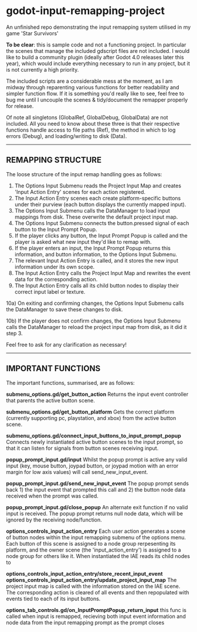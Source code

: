 # godot-input-remapping-project
An unfinished repo demonstrating the input remapping system utilised in my game 'Star Survivors'

**To be clear**: this is sample code and not a functioning project. In particular the scenes that manage the included gdscript files are not included. I would like to build a community plugin (ideally after Godot 4.0 releases later this year), which would include everything necessary to run in any project, but it is not currently a high priority.

The included scripts are a considerable mess at the moment, as I am midway through reparenting various functions for better readability and simpler function flow. If it is something you'd really like to see, feel free to bug me until I uncouple the scenes & tidy/document the remapper properly for release.

Of note all singletons (GlobalRef, GlobalDebug, GlobalData) are not included. All you need to know about these three is that their respective functions handle access to file paths (Ref), the method in which to log errors (Debug), and loading/writing to disk (Data).

---
**REMAPPING STRUCTURE**
---

The loose structure of the input remap handling goes as follows:

1) The Options Input Submenu reads the Project Input Map and creates 'Input Action Entry' scenes for each action registered.
2) The Input Action Entry scenes each create platform-specific buttons under their purview (each button displays the currently mapped input).
3) The Options Input Submenu calls the DataManager to load input mappings from disk. These overwrite the default project input map.
4) The Options Input Submenu connects the button.pressed signal of each button to the Input Prompt Popup.
5) If the player clicks any button, the Input Prompt Popup is called and the player is asked what new input they'd like to remap with.
6) If the player enters an input, the Input Prompt Popup returns this information, and button information, to the Options Input Submenu.
7) The relevant Input Action Entry is called, and it stores the new input information under its own scope.
8) The Input Action Entry calls the Project Input Map and rewrites the event data for the corresponding action.
9) The Input Action Entry calls all its child button nodes to display their correct input label or texture.

10a) On exiting and confirming changes, the Options Input Submenu calls the DataManager to save these changes to disk.

10b) If the player does not confirm changes, the Options Input Submenu calls the DataManager to reload the project input map from disk, as it did it step 3.

Feel free to ask for any clarification as necessary!

---
**IMPORTANT FUNCTIONS**
---

The important functions, summarised, are as follows:

**submenu_options.gd/get_button_action**
Returns the input event controller that parents the active button scene.

**submenu_options.gd/get_button_platform**
Gets the correct platform (currently supporting pc, playstation, and xbox) from the active button scene.

**submenu_options.gd/connect_input_buttons_to_input_prompt_popup**
Connects newly instantiated active button scenes to the input prompt, so that it can listen for signals from button scenes receiving input.

**popup_prompt_input.gd/input**
Whilst the popup prompt is active any valid input (key, mouse button, joypad button, or joypad motion with an error margin for low axis values) will call send_new_input_event.

**popup_prompt_input.gd/send_new_input_event**
The popup prompt sends back 1) the input event that prompted this call and 2) the button node data received when the prompt was called.

**popup_prompt_input.gd/close_popup**
An alternate exit function if no valid input is received. The popup prompt returns null node data, which will be ignored by the receiving node/function.

**options_controls_input_action_entry**
Each user action generates a scene of button nodes within the input remapping submenu of the options menu. Each button of this scene is assigned to a node group rerpesenting its platform, and the owner scene (the 'input_action_entry') is assigned to a node group for others like it. When instantiated the IAE reads its child nodes to 

**options_controls_input_action_entry/store_recent_input_event**
**options_controls_input_action_entry/update_project_input_map**
The project input map is called with the information stored on the IAE scene. The corresponding action is cleared of all events and then repopulated with events tied to each of its input buttons.

**options_tab_controls.gd/on_InputPromptPopup_return_input**
this func is called when input is remapped, recieving both input event information and node data from the input remapping prompt as the prompt closes
